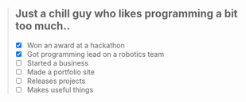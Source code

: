 > ## Just a chill guy who likes programming a bit too much..
> - [x] Won an award at a hackathon
> - [x] Got programming lead on a robotics team
> - [ ] Started a business
> - [ ] Made a portfolio site
> - [ ] Releases projects
> - [ ] Makes useful things

<!-- > [!NOTE]
> I rarely publish projects, maybe check back later :) -->



<!--
**JuliusMdevv/JuliusMdevv** is a ✨ _special_ ✨ repository because its `README.md` (this file) appears on your GitHub profile.

Here are some ideas to get you started:

- 🔭 I’m currently working on ...
- 🌱 I’m currently learning ...
- 👯 I’m looking to collaborate on ...
- 🤔 I’m looking for help with ...
- 💬 Ask me about ...
- 📫 How to reach me: ...
- 😄 Pronouns: ...
- ⚡ Fun fact: ...
-->
